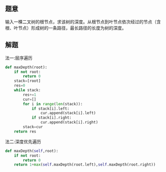 ## 题意

输入一棵二叉树的根节点，求该树的深度。从根节点到叶节点依次经过的节点（含根、叶节点）形成树的一条路径，最长路径的长度为树的深度。

## 解题

法一:层序遍历

```python
def maxDepth(root):
	if not root:
		return 0
	stack=[root]
	res=0
	while stack:
		res+=1
		cur=[]
		for i in range(len(stack)):
			if stack[i].left:
				cur.append(stack[i].left)
			if stack[i].right:
				cur.append(stack[i].right)
		stack=cur
	return res	
```

法二:深度优先遍历

```python
def maxDepth(self,root):
	if not root:
		return 0
	return 1+max(self.maxDepth(root.left),self.maxDepth(root.right))
```